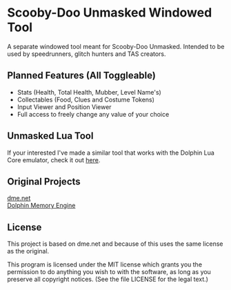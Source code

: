 # Scooby-Doo Unmasked Windowed Tool
A separate windowed tool meant for Scooby-Doo Unmasked. Intended to be used by speedrunners, glitch hunters and TAS creators.

## Planned Features (All Toggleable)
- Stats (Health, Total Health, Mubber, Level Name's)
- Collectables (Food, Clues and Costume Tokens)
- Input Viewer and Position Viewer
- Full access to freely change any value of your choice

## Unmasked Lua Tool
If your interested I've made a similar tool that works with the Dolphin Lua Core emulator, check it out [here](https://github.com/DeathMaster001/Scooby-Doo-Unmasked-Lua-Tool).

## Original Projects

[dme.net](https://github.com/HDBSD/dme.net)\
[Dolphin Memory Engine](https://github.com/aldelaro5/Dolphin-memory-engine/)

## License

This project is based on dme.net and because of this uses the same license as the original.

This program is licensed under the MIT license which grants you the permission to do anything you wish to with the software, as long as you preserve all copyright notices. (See the file LICENSE for the legal text.)
